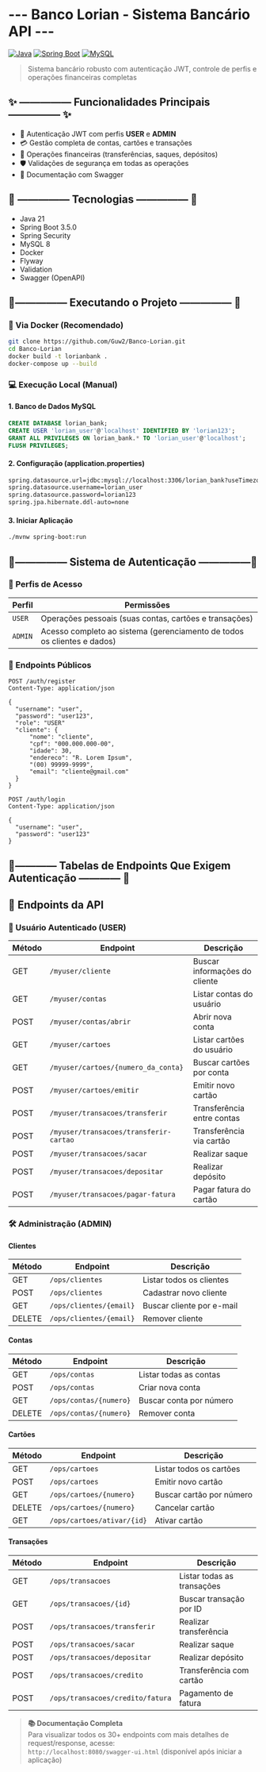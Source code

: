 # --- Banco Lorian - Sistema Bancário API ---

[![Java](https://img.shields.io/badge/Java-21-%23ED8B00?logo=openjdk)](https://openjdk.org/)
[![Spring Boot](https://img.shields.io/badge/Spring%20Boot-3.5-%236DB33F?logo=spring)](https://spring.io/)
[![MySQL](https://img.shields.io/badge/MySQL-8-%234479A1?logo=mysql)](https://www.mysql.com/)

> Sistema bancário robusto com autenticação JWT, controle de perfis e operações financeiras completas

## ✨ ————— Funcionalidades Principais ————— ✨

- 🔐 Autenticação JWT com perfis **USER** e **ADMIN**
- 💳 Gestão completa de contas, cartões e transações
- 🔄 Operações financeiras (transferências, saques, depósitos)
- 🛡️ Validações de segurança em todas as operações
- 📑 Documentação com Swagger

## 🚀 ————— Tecnologias ————— 🚀

- Java 21
- Spring Boot 3.5.0
- Spring Security
- MySQL 8
- Docker
- Flyway
- Validation
- Swagger (OpenAPI)

## 🚀————— Executando o Projeto ————— 🚀

### 🐳 Via Docker (Recomendado)
```bash
git clone https://github.com/Guw2/Banco-Lorian.git
cd Banco-Lorian
docker build -t lorianbank .
docker-compose up --build
```
### 💻 Execução Local (Manual)

#### 1. Banco de Dados MySQL
```sql
CREATE DATABASE lorian_bank;
CREATE USER 'lorian_user'@'localhost' IDENTIFIED BY 'lorian123';
GRANT ALL PRIVILEGES ON lorian_bank.* TO 'lorian_user'@'localhost';
FLUSH PRIVILEGES;
```
#### 2. Configuração (application.properties)
```bash
spring.datasource.url=jdbc:mysql://localhost:3306/lorian_bank?useTimezone=true&serverTimezone=UTC
spring.datasource.username=lorian_user
spring.datasource.password=lorian123
spring.jpa.hibernate.ddl-auto=none
```
#### 3. Iniciar Aplicação
```bash
./mvnw spring-boot:run
```


## 🔐————— Sistema de Autenticação —————🔐

### 👥 Perfis de Acesso

| Perfil  | Permissões                                                                 |
|---------|----------------------------------------------------------------------------|
| `USER`  | Operações pessoais (suas contas, cartões e transações)                    |
| `ADMIN` | Acesso completo ao sistema (gerenciamento de todos os clientes e dados)   |

### 🔑 Endpoints Públicos

```http
POST /auth/register
Content-Type: application/json

{
  "username": "user",
  "password": "user123",
  "role": "USER"
  "cliente": {
	  "nome": "cliente",
	  "cpf": "000.000.000-00",
	  "idade": 30,
	  "endereco": "R. Lorem Ipsum",
	  "(00) 99999-9999",
	  "email": "cliente@gmail.com"
  }
}
```

```http
POST /auth/login
Content-Type: application/json

{
  "username": "user",
  "password": "user123"
}
```


## 🔑———— Tabelas de Endpoints Que Exigem Autenticação ———— 🔑

## 📡 Endpoints da API

### 👤 Usuário Autenticado (USER)
| Método | Endpoint                              | Descrição                                  |
|--------|---------------------------------------|--------------------------------------------|
| GET    | `/myuser/cliente`                     | Buscar informações do cliente              |
| GET    | `/myuser/contas`                      | Listar contas do usuário                   |
| POST   | `/myuser/contas/abrir`                | Abrir nova conta                           |
| GET    | `/myuser/cartoes`                     | Listar cartões do usuário                  |
| GET    | `/myuser/cartoes/{numero_da_conta}`   | Buscar cartões por conta                   |
| POST   | `/myuser/cartoes/emitir`              | Emitir novo cartão                         |
| POST   | `/myuser/transacoes/transferir`       | Transferência entre contas                 |
| POST   | `/myuser/transacoes/transferir-cartao`| Transferência via cartão                   |
| POST   | `/myuser/transacoes/sacar`            | Realizar saque                             |
| POST   | `/myuser/transacoes/depositar`        | Realizar depósito                          |
| POST   | `/myuser/transacoes/pagar-fatura`     | Pagar fatura do cartão                     |

### 🛠️ Administração (ADMIN)

#### Clientes
| Método | Endpoint                  | Descrição                      |
|--------|---------------------------|--------------------------------|
| GET    | `/ops/clientes`           | Listar todos os clientes       |
| POST   | `/ops/clientes`           | Cadastrar novo cliente         |
| GET    | `/ops/clientes/{email}`   | Buscar cliente por e-mail      |
| DELETE | `/ops/clientes/{email}`   | Remover cliente                |

#### Contas
| Método | Endpoint                  | Descrição                      |
|--------|---------------------------|--------------------------------|
| GET    | `/ops/contas`             | Listar todas as contas         |
| POST   | `/ops/contas`             | Criar nova conta               |
| GET    | `/ops/contas/{numero}`    | Buscar conta por número        |
| DELETE | `/ops/contas/{numero}`    | Remover conta                  |

#### Cartões
| Método | Endpoint                  | Descrição                      |
|--------|---------------------------|--------------------------------|
| GET    | `/ops/cartoes`            | Listar todos os cartões        |
| POST   | `/ops/cartoes`            | Emitir novo cartão             |
| GET    | `/ops/cartoes/{numero}`   | Buscar cartão por número       |
| DELETE | `/ops/cartoes/{numero}`   | Cancelar cartão                |
| GET    | `/ops/cartoes/ativar/{id}`| Ativar cartão                  |

#### Transações
| Método | Endpoint                          | Descrição                          |
|--------|-----------------------------------|------------------------------------|
| GET    | `/ops/transacoes`                 | Listar todas as transações         |
| GET    | `/ops/transacoes/{id}`            | Buscar transação por ID            |
| POST   | `/ops/transacoes/transferir`      | Realizar transferência             |
| POST   | `/ops/transacoes/sacar`           | Realizar saque                     |
| POST   | `/ops/transacoes/depositar`       | Realizar depósito                  |
| POST   | `/ops/transacoes/credito`         | Transferência com cartão           |
| POST   | `/ops/transacoes/credito/fatura`  | Pagamento de fatura                |

> **📚 Documentação Completa**  
> Para visualizar todos os 30+ endpoints com mais detalhes de request/response, acesse:  
> `http://localhost:8080/swagger-ui.html` (disponível após iniciar a aplicação)

 